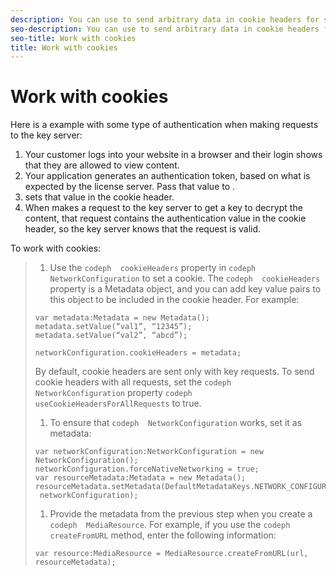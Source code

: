 ```yaml
---
description: You can use to send arbitrary data in cookie headers for session management, gate access, and so on.
seo-description: You can use to send arbitrary data in cookie headers for session management, gate access, and so on.
seo-title: Work with cookies
title: Work with cookies
---
```


# Work with cookies

Here is a example with some type of authentication when making requests to the key server:
1. Your customer logs into your website in a browser and their login shows that they are allowed to view content.
1. Your application generates an authentication token, based on what is expected by the license server. Pass that value to .
1. sets that value in the cookie header.
1. When  makes a request to the key server to get a key to decrypt the content, that request contains the authentication value in the cookie header, so the key server knows that the request is valid.

To work with cookies:

>1. Use the `codeph  cookieHeaders` property in `codeph  NetworkConfiguration` to set a cookie. The `codeph  cookieHeaders` property is a Metadata object, and you can add key value pairs to this object to be included in the cookie header.
>   For example:
>   
>   ```
>   var metadata:Metadata = new Metadata(); 
>   metadata.setValue(“val1”, “12345”); 
>   metadata.setValue(“val2”, “abcd”); 
>    
>   networkConfiguration.cookieHeaders = metadata;
>   ```
>   By default, cookie headers are sent only with key requests. To send cookie headers with all requests, set the `codeph  NetworkConfiguration` property `codeph  useCookieHeadersForAllRequests` to true.
>   
>   
>   
>1. To ensure that `codeph  NetworkConfiguration` works, set it as metadata:
>   ```
>   var networkConfiguration:NetworkConfiguration = new NetworkConfiguration(); 
>   networkConfiguration.forceNativeNetworking = true; 
>   var resourceMetadata:Metadata = new Metadata(); 
>   resourceMetadata.setMetadata(DefaultMetadataKeys.NETWORK_CONFIGURATION_KEY, 
>    networkConfiguration);
>   ```
>   
>   
>1. Provide the metadata from the previous step when you create a `codeph  MediaResource`.
>   For example, if you use the `codeph  createFromURL` method, enter the following information:
>   ```
>   var resource:MediaResource = MediaResource.createFromURL(url, resourceMetadata);
>   ```
>   
>   
>   
>   
